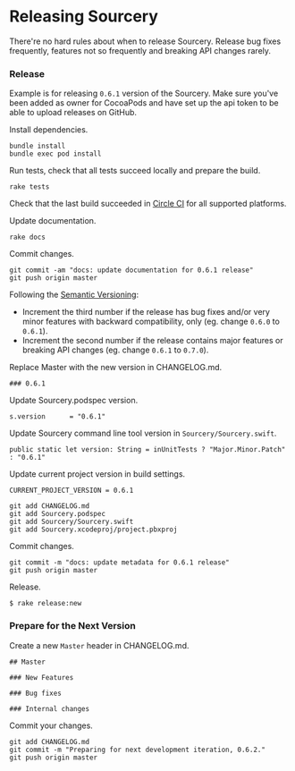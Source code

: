 # Releasing Sourcery

There're no hard rules about when to release Sourcery. Release bug fixes frequently, features not so frequently and breaking API changes rarely.

### Release

Example is for releasing `0.6.1` version of the Sourcery. Make sure you've been added as owner for CocoaPods and have set up the api token to be able to upload releases on GitHub.

Install dependencies.
```
bundle install
bundle exec pod install
```

Run tests, check that all tests succeed locally and prepare the build.
```
rake tests
```

Check that the last build succeeded in [Circle CI](https://circleci.com/gh/krzysztofzablocki/Sourcery) for all supported platforms.

Update documentation.
```
rake docs
```

Commit changes.

```
git commit -am "docs: update documentation for 0.6.1 release"
git push origin master
```

Following the [Semantic Versioning](http://semver.org/):
*  Increment the third number if the release has bug fixes and/or very minor features with backward compatibility, only (eg. change `0.6.0` to `0.6.1`).
*  Increment the second number if the release contains major features or breaking API changes (eg. change `0.6.1` to `0.7.0`).

Replace Master with the new version in CHANGELOG.md.
```
### 0.6.1
```

Update Sourcery.podspec version.
```
s.version      = "0.6.1"
```

Update Sourcery command line tool version in `Sourcery/Sourcery.swift`.
```
public static let version: String = inUnitTests ? "Major.Minor.Patch" : "0.6.1"
```

Update current project version in build settings.
```
CURRENT_PROJECT_VERSION = 0.6.1
```

```
git add CHANGELOG.md
git add Sourcery.podspec
git add Sourcery/Sourcery.swift
git add Sourcery.xcodeproj/project.pbxproj
```

Commit changes.

```
git commit -m "docs: update metadata for 0.6.1 release"
git push origin master
```

Release.

```
$ rake release:new
```

### Prepare for the Next Version

Create a new `Master` header in CHANGELOG.md.

```
## Master

### New Features

### Bug fixes

### Internal changes

```

Commit your changes.

```
git add CHANGELOG.md
git commit -m "Preparing for next development iteration, 0.6.2."
git push origin master
```
